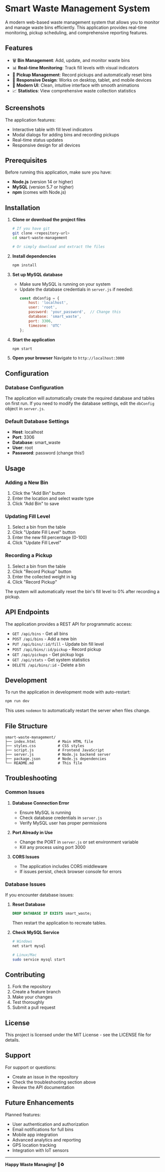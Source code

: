 # Smart Waste Management System

A modern web-based waste management system that allows you to monitor and manage waste bins efficiently. This application provides real-time monitoring, pickup scheduling, and comprehensive reporting features.

## Features

- 🗑️ **Bin Management**: Add, update, and monitor waste bins
- 📊 **Real-time Monitoring**: Track fill levels with visual indicators
- 🚛 **Pickup Management**: Record pickups and automatically reset bins
- 📱 **Responsive Design**: Works on desktop, tablet, and mobile devices
- 🎨 **Modern UI**: Clean, intuitive interface with smooth animations
- 📈 **Statistics**: View comprehensive waste collection statistics

## Screenshots

The application features:
- Interactive table with fill level indicators
- Modal dialogs for adding bins and recording pickups
- Real-time status updates
- Responsive design for all devices

## Prerequisites

Before running this application, make sure you have:

- **Node.js** (version 14 or higher)
- **MySQL** (version 5.7 or higher)
- **npm** (comes with Node.js)

## Installation

1. **Clone or download the project files**
   ```bash
   # If you have git
   git clone <repository-url>
   cd smart-waste-management
   
   # Or simply download and extract the files
   ```

2. **Install dependencies**
   ```bash
   npm install
   ```

3. **Set up MySQL database**
   - Make sure MySQL is running on your system
   - Update the database credentials in `server.js` if needed:
     ```javascript
     const dbConfig = {
         host: 'localhost',
         user: 'root',
         password: 'your_password',  // Change this
         database: 'smart_waste',
         port: 3306,
         timezone: 'UTC'
     };
     ```

4. **Start the application**
   ```bash
   npm start
   ```

5. **Open your browser**
   Navigate to `http://localhost:3000`

## Configuration

### Database Configuration

The application will automatically create the required database and tables on first run. If you need to modify the database settings, edit the `dbConfig` object in `server.js`.

### Default Database Settings
- **Host**: localhost
- **Port**: 3306
- **Database**: smart_waste
- **User**: root
- **Password**: password (change this!)

## Usage

### Adding a New Bin
1. Click the "Add Bin" button
2. Enter the location and select waste type
3. Click "Add Bin" to save

### Updating Fill Level
1. Select a bin from the table
2. Click "Update Fill Level" button
3. Enter the new fill percentage (0-100)
4. Click "Update Fill Level"

### Recording a Pickup
1. Select a bin from the table
2. Click "Record Pickup" button
3. Enter the collected weight in kg
4. Click "Record Pickup"

The system will automatically reset the bin's fill level to 0% after recording a pickup.

## API Endpoints

The application provides a REST API for programmatic access:

- `GET /api/bins` - Get all bins
- `POST /api/bins` - Add a new bin
- `PUT /api/bins/:id/fill` - Update bin fill level
- `POST /api/bins/:id/pickup` - Record pickup
- `GET /api/pickups` - Get pickup logs
- `GET /api/stats` - Get system statistics
- `DELETE /api/bins/:id` - Delete a bin

## Development

To run the application in development mode with auto-restart:

```bash
npm run dev
```

This uses `nodemon` to automatically restart the server when files change.

## File Structure

```
smart-waste-management/
├── index.html          # Main HTML file
├── styles.css          # CSS styles
├── script.js           # Frontend JavaScript
├── server.js           # Node.js backend server
├── package.json        # Node.js dependencies
└── README.md           # This file
```

## Troubleshooting

### Common Issues

1. **Database Connection Error**
   - Ensure MySQL is running
   - Check database credentials in `server.js`
   - Verify MySQL user has proper permissions

2. **Port Already in Use**
   - Change the PORT in `server.js` or set environment variable
   - Kill any process using port 3000

3. **CORS Issues**
   - The application includes CORS middleware
   - If issues persist, check browser console for errors

### Database Issues

If you encounter database issues:

1. **Reset Database**
   ```sql
   DROP DATABASE IF EXISTS smart_waste;
   ```
   Then restart the application to recreate tables.

2. **Check MySQL Service**
   ```bash
   # Windows
   net start mysql
   
   # Linux/Mac
   sudo service mysql start
   ```

## Contributing

1. Fork the repository
2. Create a feature branch
3. Make your changes
4. Test thoroughly
5. Submit a pull request

## License

This project is licensed under the MIT License - see the LICENSE file for details.

## Support

For support or questions:
- Create an issue in the repository
- Check the troubleshooting section above
- Review the API documentation

## Future Enhancements

Planned features:
- User authentication and authorization
- Email notifications for full bins
- Mobile app integration
- Advanced analytics and reporting
- GPS location tracking
- Integration with IoT sensors

---

**Happy Waste Managing! 🌱♻️**
